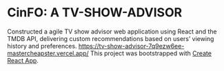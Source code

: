 # CinFO: A TV-SHOW-ADVISOR

Constructed a agile TV show advisor web application using React and the TMDB API, delivering custom recommendations based on users’ viewing history and preferences.
https://tv-show-advisor-7q9ezw6ee-mastercheapster.vercel.app/
This project was bootstrapped with [Create React App](https://github.com/facebook/create-react-app).
